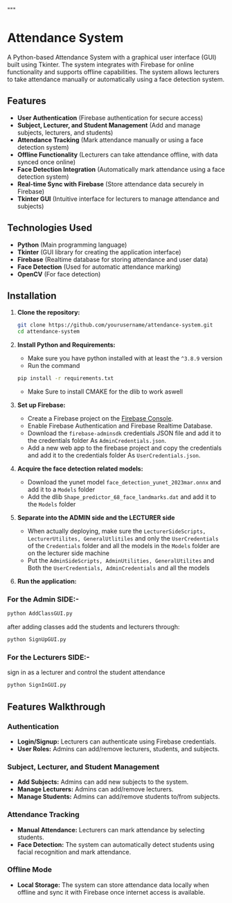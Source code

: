 """
# Attendance System

A Python-based Attendance System with a graphical user interface (GUI) built using Tkinter. The system integrates with Firebase for online functionality and supports offline capabilities. The system allows lecturers to take attendance manually or automatically using a face detection system.

## Features

- **User Authentication** (Firebase authentication for secure access)
- **Subject, Lecturer, and Student Management** (Add and manage subjects, lecturers, and students)
- **Attendance Tracking** (Mark attendance manually or using a face detection system)
- **Offline Functionality** (Lecturers can take attendance offline, with data synced once online)
- **Face Detection Integration** (Automatically mark attendance using a face detection system)
- **Real-time Sync with Firebase** (Store attendance data securely in Firebase)
- **Tkinter GUI** (Intuitive interface for lecturers to manage attendance and subjects)

## Technologies Used

- **Python** (Main programming language)
- **Tkinter** (GUI library for creating the application interface)
- **Firebase** (Realtime database for storing attendance and user data)
- **Face Detection** (Used for automatic attendance marking)
- **OpenCV** (For face detection)

## Installation

1. **Clone the repository:**
   ```bash
   git clone https://github.com/yourusername/attendance-system.git
   cd attendance-system

2. **Install Python and Requirements:**
   - Make sure you have python installed with at least the `^3.8.9` version
   - Run the command
   ```bash
   pip install -r requirements.txt
   ```
   - Make Sure to install CMAKE for the dlib to work aswell

3. **Set up Firebase:**
   - Create a Firebase project on the [Firebase Console](https://console.firebase.google.com/).
   - Enable Firebase Authentication and Firebase Realtime Database.
   - Download the `firebase-adminsdk` credentials JSON file and add it to the credentials folder As `AdminCredentials.json`.
   - Add a new web app to the firebase project and copy the credentials and add it to the credentials folder As `UserCredentials.json`.
  
4. **Acquire the face detection related models:**
   - Download the yunet model `face_detection_yunet_2023mar.onnx` and add it to a `Models` folder
   - Add the dlib `Shape_predictor_68_face_landmarks.dat` and add it to the `Models` folder
  
4. **Separate into the ADMIN side and the LECTURER side**
   - When actually deploying, make sure the `LecturerSideScripts, LecturerUtilites, GeneralUtlitiles` and only the `UserCredentials` of the `Credentials` folder         and all the models in the `Models` folder are on the lecturer side machine
   - Put the `AdminSideScripts, AdminUtilities, GeneralUtilites` and Both the `UserCredentials, AdminCredentials` and all the models
     
5. **Run the application:**

  ### For the Admin SIDE:-
   ```bash
   python AddClassGUI.py
   ```

  after adding classes add the students and lecturers through:

  ```bash
  python SignUpGUI.py
  ```

  ### For the Lecturers SIDE:-

  sign in as a lecturer and control the student attendance
  
  ```bash
  python SignInGUI.py
  ```

## Features Walkthrough

### Authentication
- **Login/Signup:** Lecturers can authenticate using Firebase credentials.
- **User Roles:** Admins can add/remove lecturers, students, and subjects.

### Subject, Lecturer, and Student Management
- **Add Subjects:** Admins can add new subjects to the system.
- **Manage Lecturers:** Admins can add/remove lecturers.
- **Manage Students:** Admins can add/remove students to/from subjects.

### Attendance Tracking
- **Manual Attendance:** Lecturers can mark attendance by selecting students.
- **Face Detection:** The system can automatically detect students using facial recognition and mark attendance.

### Offline Mode
- **Local Storage:** The system can store attendance data locally when offline and sync it with Firebase once internet access is available.
